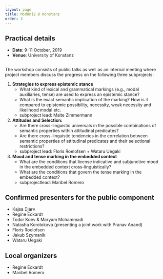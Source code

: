 ```yaml
---
layout: page
title: ModUni2 @ Konstanz
order: 3
--- 
```


## Practical details

* **Date**: 9-11 October, 2019
* **Venue**: University of Konstanz

## 

The workshop consists of public talks as well as an internal meeting 
where project members discuss the progress on the following three subprojects:
  1. **Strategies to express epistemic stance**
     - What kind of lexical and grammatical markings (e.g., modal auxiliaries, tense) are used to express an epistemic stance?
     - What is the exact semantic implication of the marking? How is it compared to epistemic possibility, necessity, weak necessity and likelihood modal etc.
     - subproject lead: Malte Zimmermann
  2. **Attitudes and Selection:** 
     - Are there cross-linguistic universals in the possible combinations of semantic properties within attitudinal predicates? 
     - Are there cross-linguistic tendencies in the correlation between semantic properties of attitudinal predicates and their selectional restrictions? 
     - subproject lead: Floris Roelofsen + Wataru Uegaki
  3. **Mood and tense marking in the embedded context** 
     - What are the conditions that license indicative and subjunctive mood in the embedded context cross-linguistically? 
     - What are the conditions that govern the tense marking in the embedded context? 
     - subprojectlead: Maribel Romero

## Confirmed presenters for the public component

- Kajsa Djarv
- Regine Eckardt
- Todor Koev & Maryam Mohammadi
- Natasha Korotokova (presenting a joint work with Pranav Anand)
- Floris Roelofsen
- Jakub Szymanik
- Wataru Uegaki

## Local organizers

- Regine Eckardt
- Maribel Romero
